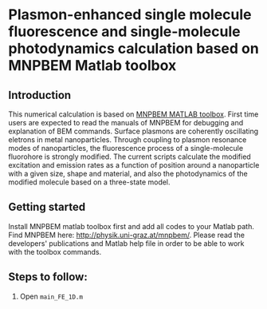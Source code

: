 # Plasmon-enhanced single molecule fluorescence and single-molecule photodynamics calculation based on MNPBEM Matlab toolbox

## Introduction
This numerical calculation is based on [MNPBEM MATLAB toolbox](http://physik.uni-graz.at/mnpbem/). First time users are expected to read the manuals of MNPBEM for debugging and explanation of BEM commands. Surface plasmons are coherently oscillating eletrons in metal nanoparticles. Through coupling to plasmon resonance modes of nanoparticles, the fluorescence process of a single-molecule fluorohore is strongly modified. The current scripts calculate the modified excitation and emission rates as a function of position around a nanoparticle with a given size, shape and material, and also the photodynamics of the modified molecule based on a three-state model. 

## Getting started

Install MNPBEM matlab toolbox first and add all codes to your Matlab path.
Find MNPBEM here: http://physik.uni-graz.at/mnpbem/. Please read the developers' publications and Matlab help file in order to be able to work with the toolbox commands. 

## Steps to follow: 

1. Open `main_FE_1D.m` 
